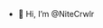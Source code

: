 - 👋 Hi, I’m @NiteCrwlr

<!---
NiteCrwlr/NiteCrwlr is a ✨ special ✨ repository because its `README.md` (this file) appears on your GitHub profile.
You can click the Preview link to take a look at your changes.
--->
